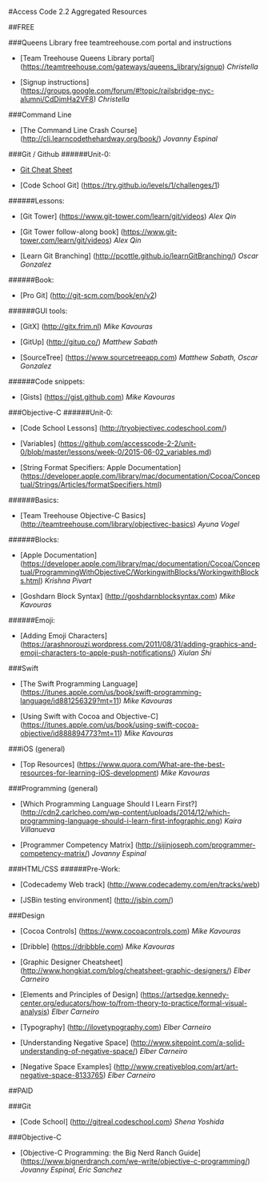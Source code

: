 #Access Code 2.2 Aggregated Resources


##FREE

###Queens Library free teamtreehouse.com portal and instructions
* [Team Treehouse Queens Library portal] (https://teamtreehouse.com/gateways/queens_library/signup)
*Christella*

* [Signup instructions] (https://groups.google.com/forum/#!topic/railsbridge-nyc-alumni/CdDimHa2VF8)
*Christella*


###Command Line
* [The Command Line Crash Course] (http://cli.learncodethehardway.org/book/)
*Jovanny Espinal*


###Git / Github
######Unit-0:
* [Git Cheat Sheet](https://github.com/accesscode-2-2/user-manual/blob/master/git-cheatsheet.md)

* [Code School Git] (https://try.github.io/levels/1/challenges/1)

######Lessons:
* [Git Tower] (https://www.git-tower.com/learn/git/videos)
*Alex Qin*

* [Git Tower follow-along book] (https://www.git-tower.com/learn/git/videos)
*Alex Qin*

* [Learn Git Branching] (http://pcottle.github.io/learnGitBranching/)
*Oscar Gonzalez*
		
######Book:
* [Pro Git] (http://git-scm.com/book/en/v2)
			
######GUI tools:
* [GitX] (http://gitx.frim.nl)
*Mike Kavouras*

* [GitUp] (http://gitup.co/)
*Matthew Sabath*

* [SourceTree] (https://www.sourcetreeapp.com)
*Matthew Sabath, Oscar Gonzalez*
			
######Code snippets:
* [Gists] (https://gist.github.com)
*Mike Kavouras*


###Objective-C
######Unit-0:
* [Code School Lessons] (http://tryobjectivec.codeschool.com/)

* [Variables] (https://github.com/accesscode-2-2/unit-0/blob/master/lessons/week-0/2015-06-02_variables.md)

* [String Format Specifiers: Apple Documentation] (https://developer.apple.com/library/mac/documentation/Cocoa/Conceptual/Strings/Articles/formatSpecifiers.html)

######Basics:
* [Team Treehouse Objective-C Basics] (http://teamtreehouse.com/library/objectivec-basics) 
*Ayuna Vogel*
	
######Blocks:
* [Apple Documentation] (https://developer.apple.com/library/mac/documentation/Cocoa/Conceptual/ProgrammingWithObjectiveC/WorkingwithBlocks/WorkingwithBlocks.html)
*Krishna Pivart*

* [Goshdarn Block Syntax] (http://goshdarnblocksyntax.com)
*Mike Kavouras*

######Emoji:
* [Adding Emoji Characters] (https://arashnorouzi.wordpress.com/2011/08/31/adding-graphics-and-emoji-characters-to-apple-push-notifications/)
*Xiulan Shi*
			


###Swift
* [The Swift Programming Language] (https://itunes.apple.com/us/book/swift-programming-language/id881256329?mt=11)
*Mike Kavouras*
		
* [Using Swift with Cocoa and Objective-C] (https://itunes.apple.com/us/book/using-swift-cocoa-objective/id888894773?mt=11)
*Mike Kavouras*
		
		
###iOS (general)
* [Top Resources] (https://www.quora.com/What-are-the-best-resources-for-learning-iOS-development)
*Mike Kavouras*
		
		
###Programming (general)
* [Which Programming Language Should I Learn First?] (http://cdn2.carlcheo.com/wp-content/uploads/2014/12/which-programming-language-should-i-learn-first-infographic.png)
*Kaira Villanueva*

* [Programmer Competency Matrix] (http://sijinjoseph.com/programmer-competency-matrix/)
*Jovanny Espinal*

		
###HTML/CSS
######Pre-Work:
* [Codecademy Web track] (http://www.codecademy.com/en/tracks/web)

* [JSBin testing environment] (http://jsbin.com/)

		
###Design
* [Cocoa Controls] (https://www.cocoacontrols.com)
*Mike Kavouras*
	
* [Dribble] (https://dribbble.com)
*Mike Kavouras*

* [Graphic Designer Cheatsheet] (http://www.hongkiat.com/blog/cheatsheet-graphic-designers/)
*Elber Carneiro*
	
* [Elements and Principles of Design] (https://artsedge.kennedy-center.org/educators/how-to/from-theory-to-practice/formal-visual-analysis)
*Elber Carneiro*
	
* [Typography] (http://ilovetypography.com)
*Elber Carneiro*

* [Understanding Negative Space] (http://www.sitepoint.com/a-solid-understanding-of-negative-space/)
*Elber Carneiro*
	
* [Negative Space Examples] (http://www.creativebloq.com/art/art-negative-space-8133765)
*Elber Carneiro*



##PAID

###Git
* [Code School] (http://gitreal.codeschool.com)
*Shena Yoshida*


###Objective-C
* [Objective-C Programming: the Big Nerd Ranch Guide] (https://www.bignerdranch.com/we-write/objective-c-programming/)
*Jovanny Espinal, Eric Sanchez*
